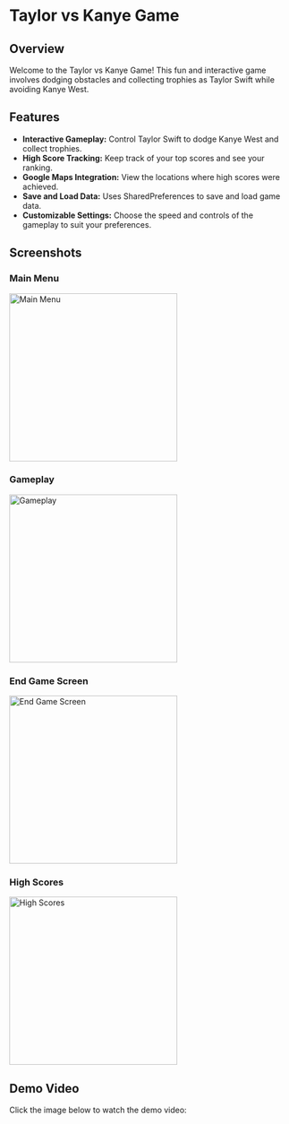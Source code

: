 # Taylor vs Kanye Game

## Overview

Welcome to the Taylor vs Kanye Game! This fun and interactive game involves dodging obstacles and collecting trophies as Taylor Swift while avoiding Kanye West.

## Features

- **Interactive Gameplay:** Control Taylor Swift to dodge Kanye West and collect trophies.
- **High Score Tracking:** Keep track of your top scores and see your ranking.
- **Google Maps Integration:** View the locations where high scores were achieved.
- **Save and Load Data:** Uses SharedPreferences to save and load game data.
- **Customizable Settings:** Choose the speed and controls of the gameplay to suit your preferences.

## Screenshots

### Main Menu
<img src="https://github.com/GalAlfandary/Taylor-vs-Kanye/assets/138819382/ad09b361-ccb4-460b-931c-b45318e05c84" alt="Main Menu" width="300">

### Gameplay
<img src= "https://github.com/GalAlfandary/Taylor-vs-Kanye/assets/138819382/12bd2143-d57a-4464-a74b-a775425cfd4f" alt="Gameplay" width="300">

### End Game Screen
<img src="https://github.com/GalAlfandary/Taylor-vs-Kanye/assets/138819382/c9a51530-58d3-41f2-bd6f-b5e332b2c1a9" alt="End Game Screen" width="300">

### High Scores
<img src="https://github.com/GalAlfandary/Taylor-vs-Kanye/assets/138819382/dc990b70-7b1b-4209-a33c-65860a9c714a" alt="High Scores" width="300">



## Demo Video

Click the image below to watch the demo video:

